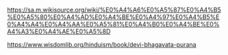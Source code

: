 
https://sa.m.wikisource.org/wiki/%E0%A4%A6%E0%A5%87%E0%A4%B5%E0%A5%80%E0%A4%AD%E0%A4%BE%E0%A4%97%E0%A4%B5%E0%A4%A4%E0%A4%AA%E0%A5%81%E0%A4%B0%E0%A4%BE%E0%A4%A3%E0%A4%AE%E0%A5%8D

https://www.wisdomlib.org/hinduism/book/devi-bhagavata-purana

